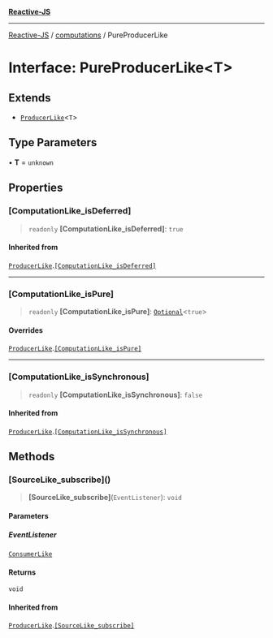 [**Reactive-JS**](../../README.md)

***

[Reactive-JS](../../README.md) / [computations](../README.md) / PureProducerLike

# Interface: PureProducerLike\<T\>

## Extends

- [`ProducerLike`](ProducerLike.md)\<`T`\>

## Type Parameters

• **T** = `unknown`

## Properties

### \[ComputationLike\_isDeferred\]

> `readonly` **\[ComputationLike\_isDeferred\]**: `true`

#### Inherited from

[`ProducerLike`](ProducerLike.md).[`[ComputationLike_isDeferred]`](ProducerLike.md#computationlike_isdeferred)

***

### \[ComputationLike\_isPure\]

> `readonly` **\[ComputationLike\_isPure\]**: [`Optional`](../../functions/type-aliases/Optional.md)\<`true`\>

#### Overrides

[`ProducerLike`](ProducerLike.md).[`[ComputationLike_isPure]`](ProducerLike.md#computationlike_ispure)

***

### \[ComputationLike\_isSynchronous\]

> `readonly` **\[ComputationLike\_isSynchronous\]**: `false`

#### Inherited from

[`ProducerLike`](ProducerLike.md).[`[ComputationLike_isSynchronous]`](ProducerLike.md#computationlike_issynchronous)

## Methods

### \[SourceLike\_subscribe\]()

> **\[SourceLike\_subscribe\]**(`EventListener`): `void`

#### Parameters

##### EventListener

[`ConsumerLike`](../../utils/interfaces/ConsumerLike.md)

#### Returns

`void`

#### Inherited from

[`ProducerLike`](ProducerLike.md).[`[SourceLike_subscribe]`](ProducerLike.md#sourcelike_subscribe)
